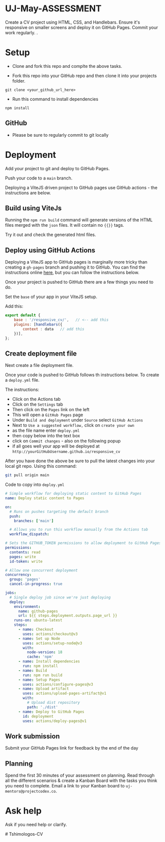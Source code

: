 # UJ-May-ASSESSMENT

Create a CV project using HTML, CSS, and Handlebars. Ensure it's responsive on smaller screens and deploy it on GitHub Pages. Commit your work regularly. .

# Setup

* Clone and fork this repo and complte the above tasks.

* Fork this repo into your GitHub repo and then clone it into your projects folder.
```
git clone <your_github_url_here>
```

* Run this command to install dependencies 
```
npm install 
```

## GitHub

* Please be sure to regularly commit to git locally

# Deployment

Add your project to git and deploy to GitHub Pages. 

Push your code to a `main` branch.

Deploying a ViteJS driven project to GitHub pages use GitHub actions - the instructions are below.

## Build using ViteJs


Running the `npm run build` command will generate versions of the HTML files merged with the `json` files. It will contain no `{{}}` tags.

Try it out and check the generated html files.

## Deploy using GitHub Actions

Deploying a ViteJS app to GitHub pages is marginally more tricky than creating a `gh-pages` branch and pushing it to GitHub. You can find the instructions online [here](https://vitejs.dev/guide/static-deploy.html#github-pages), but you can follow the instructions below.

Once your project is pushed to GitHub there are a few things you need to do.

Set the `base` of your app in your ViteJS setup.

Add this: 

```js
export default {
    base : '/responsive_cv/',   // <-- add this
    plugins: [handlebars({
        context : data   // add this
    })],
};
```


## Create deployment file

Next create a file deployment file. 

Once your code is pushed to GitHub follows th instructions below. To create a `deploy.yml` file.

The instructions:

* Click on the Actions tab
* Click on the `Settings` tab
* Then click on the `Pages` link on the left
* This will open a `GitHub Pages` page
* Under `Build and deployment` under `Source` select `GitHub Actions`
* Next to `Use a suggested workflow,` click on `create your own` 
* as the file name enter `deploy.yml`
* then copy below into the text box
* click on `Commit changes` - also on the following popup
* if all goes well your app will be deployed at `http://yourGitHubUsername.github.io/responsive_cv`

After you have done the above be sure to pull the latest changes into your local git repo. Using this command:

```bash
git pull origin main
```

Code to copy into `deploy.yml`

```yml
# Simple workflow for deploying static content to GitHub Pages
name: Deploy static content to Pages

on:
  # Runs on pushes targeting the default branch
  push:
    branches: ['main']

  # Allows you to run this workflow manually from the Actions tab
  workflow_dispatch:

# Sets the GITHUB_TOKEN permissions to allow deployment to GitHub Pages
permissions:
  contents: read
  pages: write
  id-token: write

# Allow one concurrent deployment
concurrency:
  group: 'pages'
  cancel-in-progress: true

jobs:
  # Single deploy job since we're just deploying
  deploy:
    environment:
      name: github-pages
      url: ${{ steps.deployment.outputs.page_url }}
    runs-on: ubuntu-latest
    steps:
      - name: Checkout
        uses: actions/checkout@v3
      - name: Set up Node
        uses: actions/setup-node@v3
        with:
          node-version: 18
          cache: 'npm'
      - name: Install dependencies
        run: npm install
      - name: Build
        run: npm run build
      - name: Setup Pages
        uses: actions/configure-pages@v3
      - name: Upload artifact
        uses: actions/upload-pages-artifact@v1
        with:
          # Upload dist repository
          path: './dist'
      - name: Deploy to GitHub Pages
        id: deployment
        uses: actions/deploy-pages@v1

```

 


## Work submission

Submit your GitHub Pages link for feedback by the end of the day

## Planning

Spend the first 30 minutes of your assessment on planning. Read through all the different scenarios & create a Kanban Board with the tasks you think you need to complete. Email a link to your Kanban board to `uj-mentors@projectcodex.co`. 

# Ask help

Ask if you need help or clarify.



#   T s h i m o l o g o s - C V  
 